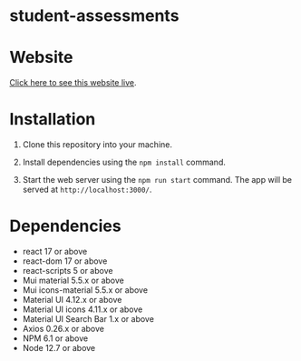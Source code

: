 # student-assessments

# Website

[Click here to see this website live](https://my-student-assessments.herokuapp.com/).

# Installation

1. Clone this repository into your machine.

2. Install dependencies using the `npm install` command.

3. Start the web server using the `npm run start` command. The app will be served at `http://localhost:3000/`.

# Dependencies

- react 17 or above
- react-dom 17 or above
- react-scripts 5 or above
- Mui material 5.5.x or above
- Mui icons-material 5.5.x or above 
- Material UI 4.12.x or above
- Material UI icons 4.11.x or above
- Material UI Search Bar 1.x or above
- Axios 0.26.x or above
- NPM 6.1 or above
- Node 12.7 or above
